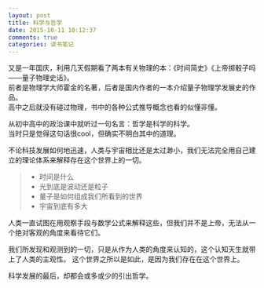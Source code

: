 ```yaml
---
layout: post
title: 科学与哲学
date: 2015-10-11 10:12:37
comments: true
categories: 读书笔记
---
```

又是一年国庆，利用几天假期看了两本有关物理的本：《时间简史》《上帝掷骰子吗——量子物理史话》。  
前者是物理学大师霍金的名著，后者是国内作者的一本介绍量子物理学发展史的作品。  
高中之后就没有碰过物理，书中的各种公式推导概念也看的似懂非懂。  

从初中高中的政治课中就听过一句名言：哲学是科学的科学。  
当时只是觉得这句话很cool，但确实不明白其中的道理。  

不论科技发展如何地迅速，人类与宇宙相比还是太过渺小，我们无法完全用自己建立的理论体系来解释存在这个世界上的一切。  
>* 时间是什么
>* 光到底是波动还是粒子
>* 量子是如何组成我们所看到的世界
>* 宇宙到底有多大

人类一直试图在用观察手段与数学公式来解释这些，但我们并不是上帝，无法从一个绝对客观的角度来看待它们。  

我们所发现和观测到的一切，只是从作为人类的角度来认知的，这个认知天生就带上了人类的主观性。  这个世界之所以是如此，是因为我们存在在这个世界上。  

科学发展的最后，却都会或多或少的引出哲学。  
